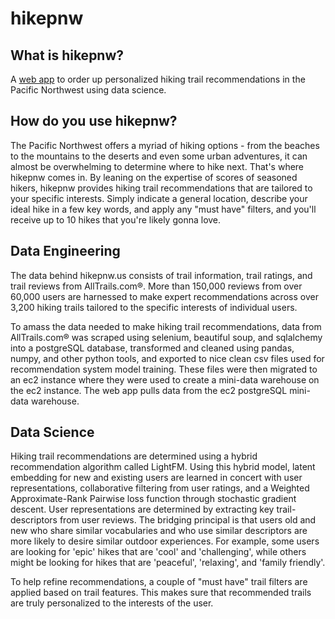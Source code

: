 # hikepnw
## What is hikepnw?
A [web app](http://hikepnw.us/) to order up personalized hiking trail recommendations in the Pacific Northwest using data science.

## How do you use hikepnw?
The Pacific Northwest offers a myriad of hiking options - from the beaches to the mountains to the deserts and even some urban adventures, it can almost be overwhelming to determine where to hike next. That's where hikepnw comes in. By leaning on the expertise of scores of seasoned hikers, hikepnw provides hiking trail recommendations that are tailored to your specific interests. Simply indicate a general location, describe your ideal hike in a few key words, and apply any "must have" filters, and you'll receive up to 10 hikes that you're likely gonna love.

## Data Engineering
The data behind hikepnw.us consists of trail information, trail ratings, and trail reviews from AllTrails.com®. More than 150,000 reviews from over 60,000 users are harnessed to make expert recommendations across over 3,200 hiking trails tailored to the specific interests of individual users.

To amass the data needed to make hiking trail recommendations, data from AllTrails.com® was scraped using selenium, beautiful soup, and sqlalchemy into a postgreSQL database, transformed and cleaned using pandas, numpy, and other python tools, and exported to nice clean csv files used for recommendation system model training. These files were then migrated to an ec2 instance where they were used to create a mini-data warehouse on the ec2 instance. The web app pulls data from the ec2 postgreSQL mini-data warehouse. 

## Data Science
Hiking trail recommendations are determined using a hybrid recommendation algorithm called LightFM. Using this hybrid model, latent embedding for new and existing users are learned in concert with user representations, collaborative filtering from user ratings, and a Weighted Approximate-Rank Pairwise loss function through stochastic gradient descent. User representations are determined by extracting key trail-descriptors from user reviews. The bridging principal is that users old and new who share similar vocabularies and who use similar descriptors are more likely to desire similar outdoor experiences. For example, some users are looking for 'epic' hikes that are 'cool' and 'challenging', while others might be looking for hikes that are 'peaceful', 'relaxing', and 'family friendly'.

To help refine recommendations, a couple of "must have" trail filters are applied based on trail features. This makes sure that recommended trails are truly personalized to the interests of the user.
